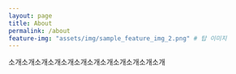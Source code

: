 ```yaml
---
layout: page
title: About
permalink: /about
feature-img: "assets/img/sample_feature_img_2.png" # 탑 이미지
---
```


소개소개소개소개소개소개소개소개소개소개소개소개